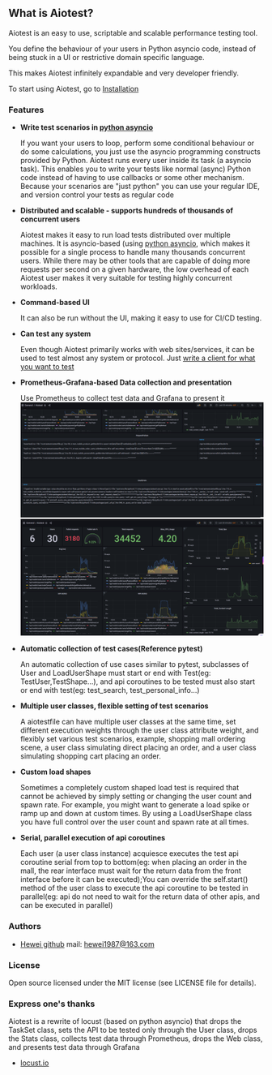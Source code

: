 ## What is Aiotest?
Aiotest is an easy to use, scriptable and scalable performance testing tool.

You define the behaviour of your users in Python asyncio code, instead of being stuck in a UI or restrictive domain specific language.

This makes Aiotest infinitely expandable and very developer friendly.

To start using Aiotest, go to [Installation](installation.md)
### Features
* **Write test scenarios in [python asyncio](https://docs.python.org/zh-cn/3/library/asyncio.html)**
  
    If you want your users to loop, perform some conditional behaviour or do some calculations, you just use the asyncio programming constructs provided by Python.
    Aiotest runs every user inside its task (a asyncio task). This enables you to write your tests like normal (async) Python code instead of having to use callbacks or some other mechanism.
    Because your scenarios are "just python" you can use your regular IDE, and version control your tests as regular code

* **Distributed and scalable - supports hundreds of thousands of concurrent users**
  
    Aiotest makes it easy to run load tests distributed over multiple machines.
    It is asyncio-based (using [python asyncio](https://docs.python.org/zh-cn/3/library/asyncio.html), which makes it possible for a single process to handle many thousands concurrent users.
    While there may be other tools that are capable of doing more requests per second on a given hardware, the low overhead of each Aiotest user makes it very suitable for testing highly concurrent workloads.

* **Command-based UI**
  
    It can also be run without the UI, making it easy to use for CI/CD testing.

* **Can test any system**
  
    Even though Aiotest primarily works with web sites/services, it can be used to test almost any system or protocol. Just [write a client for what you want to test](testing-other-systems.md)

* **Prometheus-Grafana-based Data collection and presentation**
  
    Use Prometheus to collect test data and Grafana to present it
    ![grafana](images/grafana01.png)
    ![grafana](images/grafana02.png)

* **Automatic collection of test cases(Reference pytest)**
    
    An automatic collection of use cases similar to pytest, subclasses of User and LoadUserShape must start or end with Test(eg: TestUser,TestShape...), and api coroutines to be tested must also start or end with test(eg: test_search, test_personal_info...)
  
* **Multiple user classes, flexible setting of test scenarios**
  
    A aiotestfile can have multiple user classes at the same time, set different execution weights through the user class attribute weight, and flexibly set various test scenarios, example, shopping mall ordering scene, a user class simulating direct placing an order, and a user class simulating shopping cart placing an order.

* **Custom load shapes**
  
    Sometimes a completely custom shaped load test is required that cannot be achieved by simply setting or changing the user count and spawn rate. For example, you might want to generate a load spike or ramp up and down at custom times. By using a LoadUserShape class you have full control over the user count and spawn rate at all times.

* **Serial, parallel execution of api coroutines**
  
    Each user (a user class instance) acquiesce executes the test api coroutine serial from top to bottom(eg: when placing an order in the mall, the rear interface must wait for the return data from the front interface before it can be executed);You can override the self.start() method of the user class to execute the api coroutine to be tested in parallel(eg: api do not need to wait for the return data of other apis, and can be executed in parallel)

### Authors 

* [Hewei github](https://github.com/hewei198711) mail: hewei1987@163.com
  
### License

Open source licensed under the MIT license (see LICENSE file for details).

### Express one's thanks

Aiotest is a rewrite of locust (based on python asyncio) that drops the TaskSet class, sets the API to be tested only through the User class, drops the Stats class, collects test data through Prometheus, drops the Web class, and presents test data through Grafana
* [locust.io](https://locust.io)